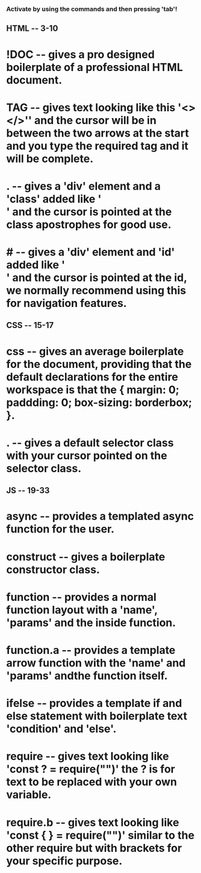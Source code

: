 ### Activate by using the commands and then pressing 'tab'!

## HTML -- 3-10 ##

# !DOC -- gives a pro designed boilerplate of a professional HTML document.

# TAG -- gives text looking like this '<></>'' and the cursor will be in between the two arrows at the start and you type the required tag and it will be complete.

# . -- gives a 'div' element and a 'class' added like '<div class=""></div>' and the cursor is pointed at the class apostrophes for good use.

# # -- gives a  'div' element and 'id' added like '<div id=""></div>' and the cursor is pointed at the id, we normally recommend using this for navigation features.

## CSS -- 15-17 ##

# css -- gives an average boilerplate for the document, providing that the default declarations for the entire workspace is that the { margin: 0; paddding: 0; box-sizing: borderbox; }.

# . -- gives a default selector class with your cursor pointed on the selector class.

## JS -- 19-33 ##

# async -- provides a templated async function for the user.

# construct -- gives a boilerplate constructor class.

# function -- provides a normal function layout with a 'name', 'params' and the inside function.

# function.a -- provides a template arrow function with the 'name' and 'params' andthe function itself.

# ifelse -- provides a template if and else statement with boilerplate text 'condition' and 'else'.

# require -- gives text looking like 'const ? = require("")' the ? is for text to be replaced with your own variable.

# require.b -- gives text looking like 'const { } = require("")' similar to the other require but with brackets for your specific purpose.

